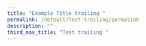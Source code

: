```yaml
---
title: "Example Title trailing "
permalink: /default/Test-trailing/permalink
description: ""
third_nav_title: "Test trailing "
---
```

